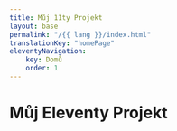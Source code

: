 ```yaml
---
title: Můj 11ty Projekt
layout: base
permalink: "/{{ lang }}/index.html"
translationKey: "homePage"
eleventyNavigation:
    key: Domů
    order: 1
---
```

# Můj Eleventy Projekt
